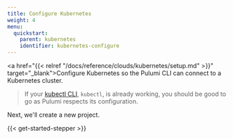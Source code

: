 ```yaml
---
title: Configure Kubernetes
weight: 4
menu:
  quickstart:
    parent: kubernetes
    identifier: kubernetes-configure
---
```


<!-- TODO inline a streamlined version of configuring the cloud here. -->

<a href="{{< relref "/docs/reference/clouds/kubernetes/setup.md" >}}" target="_blank">Configure Kubernetes</a> so the Pulumi CLI can connect to a Kubernetes cluster.

> If your <a href="https://kubernetes.io/docs/reference/kubectl/overview/" target="_blank">kubectl CLI</a>, `kubectl`, is already working, you should be good to go as Pulumi respects its configuration.

Next, we'll create a new project.

{{< get-started-stepper >}}
